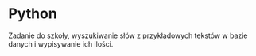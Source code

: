 # Python
Zadanie do szkoły, wyszukiwanie słów z przykładowych tekstów w bazie danych i wypisywanie ich ilości.
